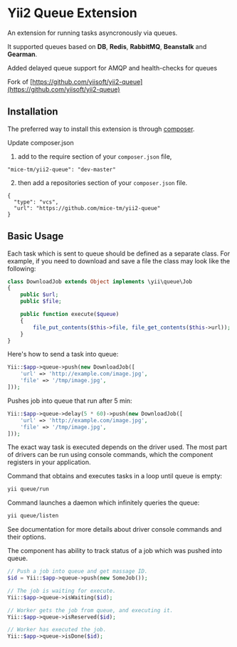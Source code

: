Yii2 Queue Extension
====================

An extension for running tasks asyncronously via queues.

It supported queues based on **DB**, **Redis**, **RabbitMQ**, **Beanstalk** and **Gearman**.

Added delayed queue support for AMQP and health-checks for queues

Fork of [https://github.com/yiisoft/yii2-queue](https://github.com/yiisoft/yii2-queue)

Installation
------------

The preferred way to install this extension is through [composer](http://getcomposer.org/download/).

Update composer.json
1) add to the require section of your `composer.json` file,

```
"mice-tm/yii2-queue": "dev-master"
```

2) then add a repositories section of your `composer.json` file.

```
{
  "type": "vcs",
  "url": "https://github.com/mice-tm/yii2-queue"
}
```


Basic Usage
-----------

Each task which is sent to queue should be defined as a separate class.
For example, if you need to download and save a file the class may look like the following:

```php
class DownloadJob extends Object implements \yii\queue\Job
{
    public $url;
    public $file;

    public function execute($queue)
    {
        file_put_contents($this->file, file_get_contents($this->url));
    }
}
```

Here's how to send a task into queue:

```php
Yii::$app->queue->push(new DownloadJob([
    'url' => 'http://example.com/image.jpg',
    'file' => '/tmp/image.jpg',
]));
```
Pushes job into queue that run after 5 min:

```php
Yii::$app->queue->delay(5 * 60)->push(new DownloadJob([
    'url' => 'http://example.com/image.jpg',
    'file' => '/tmp/image.jpg',
]));
```

The exact way task is executed depends on the driver used. The most part of drivers can be run using
console commands, which the component registers in your application.

Command that obtains and executes tasks in a loop until queue is empty:

```sh
yii queue/run
```

Command launches a daemon which infinitely queries the queue:

```sh
yii queue/listen
```

See documentation for more details about driver console commands and their options.

The component has ability to track status of a job which was pushed into queue.

```php
// Push a job into queue and get massage ID.
$id = Yii::$app->queue->push(new SomeJob());

// The job is waiting for execute.
Yii::$app->queue->isWaiting($id);

// Worker gets the job from queue, and executing it.
Yii::$app->queue->isReserved($id);

// Worker has executed the job.
Yii::$app->queue->isDone($id);
```